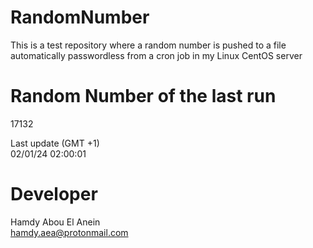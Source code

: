 # RandomNumber    
This is a test repository where a random number is pushed to a file automatically passwordless from a cron job in my Linux CentOS server    
# Random Number of the last run   
17132
      
Last update (GMT +1)    
02/01/24 02:00:01
# Developer    
Hamdy Abou El Anein   
hamdy.aea@protonmail.com
